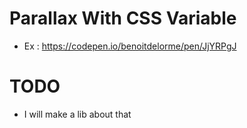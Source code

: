 # Parallax With CSS Variable
* Ex : https://codepen.io/benoitdelorme/pen/JjYRPgJ

# TODO
* I will make a lib about that